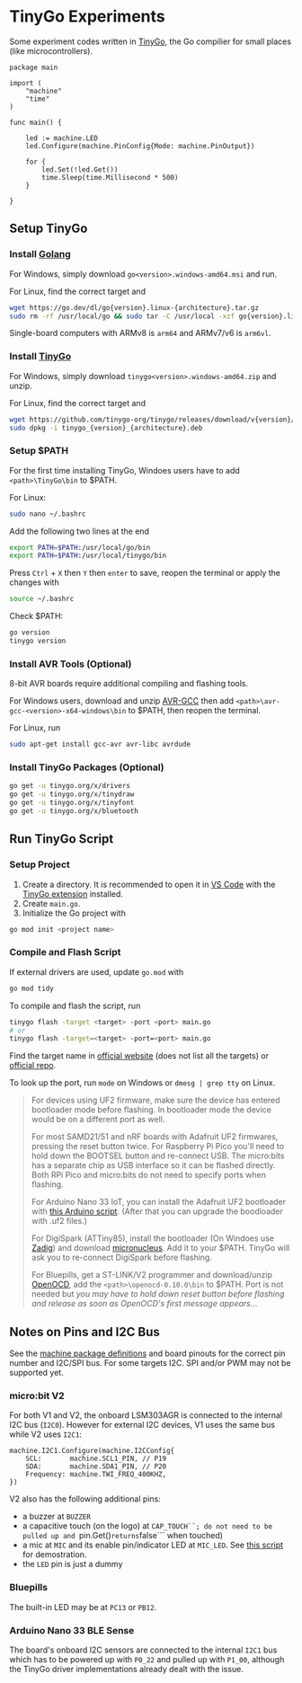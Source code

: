 # TinyGo Experiments

Some experiment codes written in [TinyGo](https://tinygo.org/), the Go compilier for small places (like microcontrollers).

```golang
package main

import (
	"machine"
	"time"
)

func main() {

	led := machine.LED
	led.Configure(machine.PinConfig{Mode: machine.PinOutput})

	for {
		led.Set(!led.Get())
		time.Sleep(time.Millisecond * 500)
	}

}
```
## Setup TinyGo

### Install [Golang](https://go.dev/dl/)

For Windows, simply download ```go<version>.windows-amd64.msi``` and run.

For Linux, find the correct target and

```bash
wget https://go.dev/dl/go{version}.linux-{architecture}.tar.gz
sudo rm -rf /usr/local/go && sudo tar -C /usr/local -xzf go{version}.linux-{architecture}.tar.gz
```

Single-board computers with ARMv8 is ```arm64``` and ARMv7/v6 is ```arm6vl```.

### Install [TinyGo](https://github.com/tinygo-org/tinygo/releases)

For Windows, simply download ```tinygo<version>.windows-amd64.zip``` and unzip.

For Linux, find the correct target and

```bash
wget https://github.com/tinygo-org/tinygo/releases/download/v{version}/tinygo_{version}_{architecture}.deb
sudo dpkg -i tinygo_{version}_{architecture}.deb
```

### Setup $PATH

For the first time installing TinyGo, Windoes users have to add ```<path>\TinyGo\bin``` to $PATH.

For Linux:

```bash
sudo nano ~/.bashrc
```

Add the following two lines at the end

```bash
export PATH=$PATH:/usr/local/go/bin
export PATH=$PATH:/usr/local/tinygo/bin
```

Press ```Ctrl``` + ```X``` then ```Y``` then ```enter``` to save, reopen the terminal or apply the changes with

```bash
source ~/.bashrc
```

Check $PATH:

```bash
go version
tinygo version
```

### Install AVR Tools (Optional)

8-bit AVR boards require additional compiling and flashing tools.

For Windows users, download and unzip [AVR-GCC](https://blog.zakkemble.net/avr-gcc-builds/) then add ```<path>\avr-gcc-<version>-x64-windows\bin``` to $PATH, then reopen the terminal.

For Linux, run

```bash
sudo apt-get install gcc-avr avr-libc avrdude
```

### Install TinyGo Packages (Optional)

```bash
go get -u tinygo.org/x/drivers
go get -u tinygo.org/x/tinydraw
go get -u tinygo.org/x/tinyfont
go get -u tinygo.org/x/bluetooth
```

## Run TinyGo Script

### Setup Project

1. Create a directory. It is recommended to open it in [VS Code](https://code.visualstudio.com/download) with the [TinyGo extension](https://marketplace.visualstudio.com/items?itemName=tinygo.vscode-tinygo) installed.
2. Create ```main.go```.
3. Initialize the Go project with

```bash
go mod init <project name>
```

### Compile and Flash Script

If external drivers are used, update ```go.mod``` with

```bash
go mod tidy
```

To compile and flash the script, run

```bash
tinygo flash -target <target> -port <port> main.go
# or
tinygo flash -target=<target> -port=<port> main.go
```

Find the target name in [official website](https://tinygo.org/docs/reference/microcontrollers/) (does not list all the targets) or [official repo](https://github.com/tinygo-org/tinygo/tree/release/src/machine).

To look up the port, run ```mode``` on Windows or ```dmesg | grep tty``` on Linux.

> For devices using UF2 firmware, make sure the device has entered bootloader mode before flashing. In bootloader mode the device would be on a different port as well.
>
> For most SAMD21/51 and nRF boards with Adafruit UF2 firmwares, pressing the reset button twice. For Raspberry Pi Pico you'll need to hold down the BOOTSEL button and re-connect USB. The micro:bits has a separate chip as USB interface so it can be flashed directly. Both RPi Pico and micro:bits do not need to specify ports when flashing.
>
>For Arduino Nano 33 IoT, you can install the Adafruit UF2 bootloader with [this Arduino script](https://github.com/adafruit/uf2-samdx1/releases/download/v3.14.0/update-bootloader-nano33iot-v3.14.0.ino). (After that you can upgrade the boodloader with .uf2 files.)
> 
> For DigiSpark (ATTiny85), install the bootloader (On Windoes use [Zadig](https://github.com/micronucleus/micronucleus/tree/master/windows_driver_installer)) and download [micronucleus](https://github.com/micronucleus/micronucleus/tree/master/commandline). Add it to your $PATH. TinyGo will ask you to re-connect DigiSpark before flashing.
>
> For Bluepills, get a ST-LINK/V2 programmer and download/unzip [OpenOCD](https://freddiechopin.info/en/download/category/4-openocd), add the ```<path>\openocd-0.10.0\bin``` to $PATH. Port is not needed but *you may have to hold down reset button before flashing and release as soon as OpenOCD's first message appears*...

## Notes on Pins and I2C Bus

See the [machine package definitions](https://github.com/tinygo-org/tinygo/tree/release/src/machine) and board pinouts for the correct pin number and I2C/SPI bus. For some targets I2C. SPI and/or PWM may not be supported yet.

### micro:bit V2

For both V1 and V2, the onboard LSM303AGR is connected to the internal I2C bus (```I2C0```). However for external I2C devices, V1 uses the same bus while V2 uses ```I2C1```:

```golang
machine.I2C1.Configure(machine.I2CConfig{
	SCL:       machine.SCL1_PIN, // P19
	SDA:       machine.SDA1_PIN, // P20
	Frequency: machine.TWI_FREQ_400KHZ,
})
```

V2 also has the following additional pins:

* a buzzer at ```BUZZER```
* a capacitive touch (on the logo) at ```CAP_TOUCH``; do not need to be pulled up and ```pin.Get()``` returns ```false``` when touched)
* a mic at ```MIC``` and its enable pin/indicator LED at ```MIC_LED```. See [this script](https://github.com/alankrantas/tinygo_experiments/blob/master/microbit_v2_mic_level.go) for demostration.
* the ```LED``` pin is just a dummy

### Bluepills

The built-in LED may be at ```PC13``` or ```PB12```.

### Arduino Nano 33 BLE Sense

The board's onboard I2C sensors are connected to the internal ```I2C1``` bus which has to be powered up with ```P0_22``` and pulled up with ```P1_00```, although the TinyGo driver implementations already dealt with the issue.
